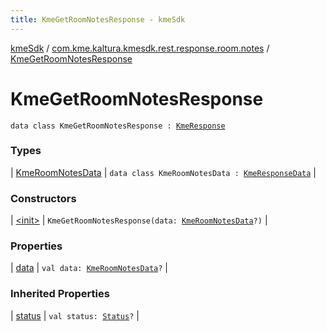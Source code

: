 ```yaml
---
title: KmeGetRoomNotesResponse - kmeSdk
---
```


[kmeSdk](../../index.html) / [com.kme.kaltura.kmesdk.rest.response.room.notes](../index.html) / [KmeGetRoomNotesResponse](./index.html)

# KmeGetRoomNotesResponse

`data class KmeGetRoomNotesResponse : `[`KmeResponse`](../../com.kme.kaltura.kmesdk.rest.response/-kme-response/index.html)

### Types

| [KmeRoomNotesData](-kme-room-notes-data/index.html) | `data class KmeRoomNotesData : `[`KmeResponseData`](../../com.kme.kaltura.kmesdk.rest.response/-kme-response-data/index.html) |

### Constructors

| [&lt;init&gt;](-init-.html) | `KmeGetRoomNotesResponse(data: `[`KmeRoomNotesData`](-kme-room-notes-data/index.html)`?)` |

### Properties

| [data](data.html) | `val data: `[`KmeRoomNotesData`](-kme-room-notes-data/index.html)`?` |

### Inherited Properties

| [status](../../com.kme.kaltura.kmesdk.rest.response/-kme-response/status.html) | `val status: `[`Status`](../../com.kme.kaltura.kmesdk.rest.response/-kme-response/-status/index.html)`?` |

